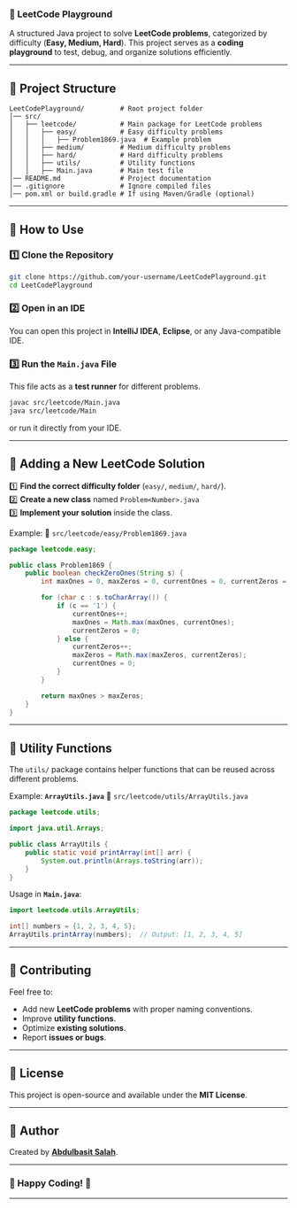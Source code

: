 ### **📌 LeetCode Playground**
A structured Java project to solve **LeetCode problems**, categorized by difficulty (**Easy, Medium, Hard**). This project serves as a **coding playground** to test, debug, and organize solutions efficiently.

---

## **📂 Project Structure**
```
LeetCodePlayground/         # Root project folder
│── src/                    
│   ├── leetcode/           # Main package for LeetCode problems
│   │   ├── easy/           # Easy difficulty problems
│   │   │   ├── Problem1869.java  # Example problem
│   │   ├── medium/         # Medium difficulty problems
│   │   ├── hard/           # Hard difficulty problems
│   │   ├── utils/          # Utility functions
│   │   ├── Main.java       # Main test file
│── README.md               # Project documentation
│── .gitignore              # Ignore compiled files
│── pom.xml or build.gradle # If using Maven/Gradle (optional)
```

---

## **🚀 How to Use**
### **1️⃣ Clone the Repository**
```sh
git clone https://github.com/your-username/LeetCodePlayground.git
cd LeetCodePlayground
```

### **2️⃣ Open in an IDE**
You can open this project in **IntelliJ IDEA**, **Eclipse**, or any Java-compatible IDE.

### **3️⃣ Run the `Main.java` File**
This file acts as a **test runner** for different problems.
```sh
javac src/leetcode/Main.java
java src/leetcode/Main
```
or run it directly from your IDE.

---

## **📌 Adding a New LeetCode Solution**
1️⃣ **Find the correct difficulty folder** (`easy/`, `medium/`, `hard/`).  
2️⃣ **Create a new class** named `Problem<Number>.java`  
3️⃣ **Implement your solution** inside the class.

Example:
📍 `src/leetcode/easy/Problem1869.java`
```java
package leetcode.easy;

public class Problem1869 {
    public boolean checkZeroOnes(String s) {
        int maxOnes = 0, maxZeros = 0, currentOnes = 0, currentZeros = 0;

        for (char c : s.toCharArray()) {
            if (c == '1') {
                currentOnes++;
                maxOnes = Math.max(maxOnes, currentOnes);
                currentZeros = 0;
            } else {
                currentZeros++;
                maxZeros = Math.max(maxZeros, currentZeros);
                currentOnes = 0;
            }
        }

        return maxOnes > maxZeros;
    }
}
```

---

## **📌 Utility Functions**
The `utils/` package contains helper functions that can be reused across different problems.

Example: **`ArrayUtils.java`**
📍 `src/leetcode/utils/ArrayUtils.java`
```java
package leetcode.utils;

import java.util.Arrays;

public class ArrayUtils {
    public static void printArray(int[] arr) {
        System.out.println(Arrays.toString(arr));
    }
}
```

Usage in **`Main.java`**:
```java
import leetcode.utils.ArrayUtils;

int[] numbers = {1, 2, 3, 4, 5};
ArrayUtils.printArray(numbers);  // Output: [1, 2, 3, 4, 5]
```

---

## **📌 Contributing**
Feel free to:
- Add new **LeetCode problems** with proper naming conventions.
- Improve **utility functions**.
- Optimize **existing solutions**.
- Report **issues or bugs**.

---

## **📌 License**
This project is open-source and available under the **MIT License**.

---

## **📌 Author**
Created by **[Abdulbasit Salah](https://github.com/abdulbasit-dev/)**.

---

### **🚀 Happy Coding!** 🎯

---